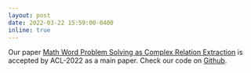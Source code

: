 ```yaml
---
layout: post
date: 2022-03-22 15:59:00-0400
inline: true
---
```


Our paper [Math Word Problem Solving as Complex Relation Extraction]() is accepted by ACL-2022 as a main paper. Check our code on [Github](https://github.com/allanj/Deductive-MWP).
